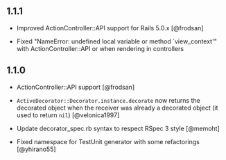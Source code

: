 ## 1.1.1

* Improved ActionController::API support for Rails 5.0.x [@frodsan]

* Fixed "NameError: undefined local variable or method `view_context'" with ActionController::API or when rendering in controllers


## 1.1.0

* ActionController::API support [@frodsan]

* `ActiveDecorator::Decorator.instance.decorate` now returns the decorated object when the receiver was already a decorated object (it used to return `nil`) [@velonica1997]

* Update decorator_spec.rb syntax to respect RSpec 3 style [@memoht]

* Fixed namespace for TestUnit generator with some refactorings [@yhirano55]
